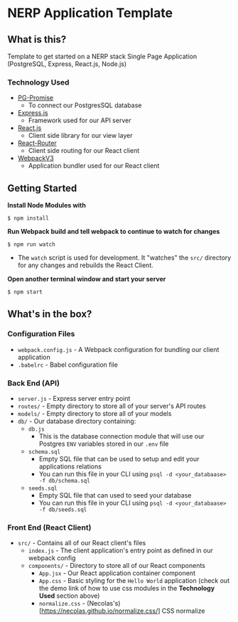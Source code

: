 # NERP Application Template

## What is this?
Template to get started on a NERP stack Single Page Application (PostgreSQL, Express, React.js, Node.js)

### Technology Used
- [PG-Promise](https://github.com/vitaly-t/pg-promise)
  * To connect our PostgresSQL database
- [Express.js](https://expressjs.com/)
  * Framework used for our API server
- [React.js](https://facebook.github.io/react/)
  * Client side library for our view layer
- [React-Router](https://reacttraining.com/react-router/)
  * Client side routing for our React client
- [WebpackV3](http://webpack.github.io/docs/)
  * Application bundler used for our React client

## Getting Started
**Install Node Modules with**
```
$ npm install
```

**Run Webpack build and tell webpack to continue to watch for changes**
```
$ npm run watch
```
-  The `watch` script is used for development. It "watches" the `src/` directory
for any changes and rebuilds the React Client.

**Open another terminal window and start your server**
```
$ npm start
```

## What's in the box?

### Configuration Files
  - `webpack.config.js` - A Webpack configuration for bundling our client application
  - `.babelrc` - Babel configuration file

### Back End (API)
  - `server.js` - Express server entry point
  - `routes/` - Empty directory to store all of your server's API routes
  - `models/` - Empty directory to store all of your models
  - `db/` - Our database directory containing:
      * `db.js`
        - This is the database connection module that will use our Postgres
        `ENV` variables stored in our `.env` file
      * `schema.sql`
        - Empty SQL file that can be used to setup and edit your applications
        relations
        - You can run this file in your CLI using `psql -d <your_databaase> -f db/schema.sql`
      * `seeds.sql`
        - Empty SQL file that can used to seed your database
        - You can run this file in your CLI using `psql -d <your_databaase> -f db/seeds.sql`

### Front End (React Client)
  - `src/` - Contains all of our React client's files
    * `index.js` - The client application's entry point as defined in our webpack config
    * `components/` - Directory to store all of our React components
      - `App.jsx` - Our React application container component
      - `App.css` - Basic styling for the `Hello World` application (check out the demo link of how to use css modules in the **Technology Used** section above)
      - `normalize.css` - (Necolas's)[https://necolas.github.io/normalize.css/] CSS normalize
